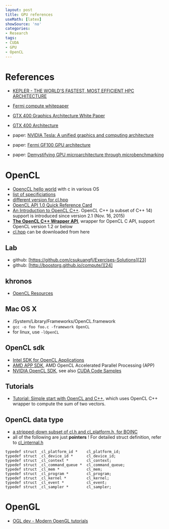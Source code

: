 ```yaml
---
layout: post
title: GPU references
useMath: [latex]
showSource: 'no'
categories:
- Research
tags:
- CUDA
- GPU
- OpenCL
---
```


# References
 - [KEPLER - THE WORLD'S FASTEST, MOST EFFICIENT HPC ARCHITECTURE][4]
 - [Fermi compute whitepaper][1]
 - [GTX 400 Graphics Architecture White Paper][2]
 - [GTX 400 Architecture][3]

 - paper: [NVIDIA Tesla: A unified graphics and computing architecture][5]
 - paper: [Fermi GF100 GPU architecture][6]
 - paper: [Demystifying GPU microarchitecture through microbenchmarking][7]

# OpenCL
 - [OpencCL hello world][11] with c in various OS
 - [list of specificiations][8]
 - [different version for cl.hpp][9]
 - [OpenCL API 1.0 Quick Reference Card][10]
 - [An Introduction to OpenCL C++][16]. OpenCL C++ (a subset of C++ 14) support is introduced
since version 2.1 (Nov. 16, 2015)
 - [**The OpenCL C++ Wrapper API**][17], wrapper for OpenCL C API, support OpenCL version 1.2 or below
  - [cl.hpp][22] can be downloaded from here

## Lab
 - github: [https://github.com/csukuangfj/Exercises-Solutions][23]
 - github: [http://boostorg.github.io/compute/][24]

## khronos
 - [OpenCL Resources][18]

## Mac OS X
 - /System/Library/Frameworks/OpenCL.framework
 - `gcc -o foo foo.c -framework OpenCL`
 - for linux, use `-lOpenCL`


## OpenCL sdk
 - [Intel SDK for OpenCL Applications][12]
 - [AMD APP SDK][13], AMD OpenCL Accelerated Parallel Processing (APP)
 - [NVIDIA OpenCL SDK][14], see also [CUDA Code Samples][15]

## Tutorials
 - [Tutorial: Simple start with OpenCL and C++][19], which uses OpenCL C++ wrapper
to compute the sum of two vectors.

## OpenCL data type
 - [a stripped-down subset of cl.h and cl_platform.h, for BOINC][20]
 - all of the following are just **pointers** ! For detailed struct definition,
refer to [cl_internal.h][21]
```
typedef struct _cl_platform_id *    cl_platform_id;
typedef struct _cl_device_id *      cl_device_id;
typedef struct _cl_context *        cl_context;
typedef struct _cl_command_queue *  cl_command_queue;
typedef struct _cl_mem *            cl_mem;
typedef struct _cl_program *        cl_program;
typedef struct _cl_kernel *         cl_kernel;
typedef struct _cl_event *          cl_event;
typedef struct _cl_sampler *        cl_sampler;
```

# OpenGL
 - [OGL dev - Modern OpenGL tutorials][25]




[25]: http://ogldev.atspace.co.uk/index.html
[24]: http://boostorg.github.io/compute/
[23]: https://github.com/csukuangfj/Exercises-Solutions
[22]: https://www.khronos.org/registry/cl/
[21]: https://raw.githubusercontent.com/pcpratts/gcc_opencl/master/cl/cl_internal.h
[20]: http://boinc.berkeley.edu/android-boinc/boinc/lib/cl_boinc.h
[19]: http://simpleopencl.blogspot.de/2013/06/tutorial-simple-start-with-opencl-and-c.html
[18]: https://www.khronos.org/opencl/resources
[17]: https://www.khronos.org/registry/cl/specs/opencl-cplusplus-1.2.pdf
[16]: https://www.khronos.org/assets/uploads/developers/resources/Intro-to-OpenCL-C++-Whitepaper-May15.pdf
[15]: https://developer.nvidia.com/cuda-code-samples
[14]: https://developer.nvidia.com/opencl
[13]: http://developer.amd.com/tools-and-sdks/opencl-zone/amd-accelerated-parallel-processing-app-sdk/
[12]: https://software.intel.com/en-us/intel-opencl
[11]: https://www.fixstars.com/en/opencl/book/OpenCLProgrammingBook/first-opencl-program/
[10]: https://www.khronos.org/files/opencl-quick-reference-card.pdf
[9]: https://www.khronos.org/registry/cl/api/1.2/cl.hpp
[8]: https://www.khronos.org/registry/cl/specs/
[7]: http://www.stuffedcow.net/files/gpuarch-ispass2010.pdf
[6]: http://citeseerx.ist.psu.edu/viewdoc/download?doi=10.1.1.210.5301&rep=rep1&type=pdf
[5]: http://people.cs.umass.edu/~emery/classes/cmpsci691st/readings/Arch/gpu.pdf
[4]: http://www.nvidia.com/object/nvidia-kepler.html
[3]: http://www.nvidia.com/object/GTX_400_architecture.html
[2]: http://www.nvidia.com/object/IO_89569.html
[1]: http://www.nvidia.com/object/IO_89570.html
